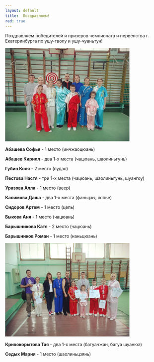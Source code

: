 ```yaml
---
layout: default
title:  Поздравляем!
red: true
---
```


Поздравляем победителей и призеров чемпионата и первенства г. Екатеринбурга по ушу-таолу и ушу-чуаньтун!

<img src='/huabao/ren/gorod2014-1.jpg' class='text-left' width='400'>

**Абашева Софья** - 1 место (инчжаоцюань)

**Абашев Кирилл** - два 1-х места (чацюань, шаолиньгунь)

**Губин Коля** - 2 место (пудао)

**Пестова Настя** - три 1-х места (чацюань, шаолиньгунь, шуангоу)

**Уразова Алла** - 1 место (веер)

**Касимова Даша** - два 1-х места (фаньцзы, копье)

**Сидоров Артем** - 1 место (цепь)

**Быкова Аня** - 1 место (чацюань)

**Барышникова Катя** - 2 место (чацюань)

**Барышников Роман** - 1 место (наньцюань)

<img src='/huabao/ren/gorod2014-2.jpg' class='text-left' width='400'>

**Кривокорытова Тая** - два 1-х места (багуачжан, багуа шуанюэ)

**Седых Мария** - 1 место (шаолиньцзянь)
